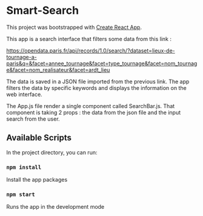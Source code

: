 # Smart-Search

This project was bootstrapped with [Create React App](https://github.com/facebook/create-react-app).

This app is a search interface that filters some data from this link :

https://opendata.paris.fr/api/records/1.0/search/?dataset=lieux-de-tournage-a-paris&q=&facet=annee_tournage&facet=type_tournage&facet=nom_tournage&facet=nom_realisateur&facet=ardt_lieu

The data is saved in a JSON file imported from the previous link. 
The app filters the data by specific keywords and displays the information on the web interface.

The App.js file render a single component called SearchBar.js. 
That component is taking 2 props : the data from the json file and the input search from the user.

## Available Scripts

In the project directory, you can run:

### `npm install`

Install the app packages

### `npm start`

Runs the app in the development mode
